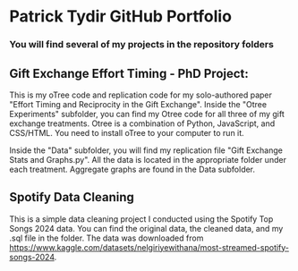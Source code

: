 # Patrick Tydir GitHub Portfolio

### You will find several of my projects in the repository folders

## Gift Exchange Effort Timing - PhD Project:
This is my oTree code and replication code for my solo-authored paper "Effort Timing and Reciprocity in the Gift Exchange". Inside the "Otree Experiments" subfolder, you can find my Otree code for all three of my gift exchange treatments. Otree is a combination of Python, JavaScript, and CSS/HTML. You need to install oTree to your computer to run it.

Inside the "Data" subfolder, you will find my replication file "Gift Exchange Stats and Graphs.py". All the data is located in the appropriate folder under each treatment. Aggregate graphs are found in the Data subfolder.

## Spotify Data Cleaning

This is a simple data cleaning project I conducted using the Spotify Top Songs 2024 data. You can find the original data, the cleaned data, and my .sql file in the folder. The data was downloaded from https://www.kaggle.com/datasets/nelgiriyewithana/most-streamed-spotify-songs-2024.

